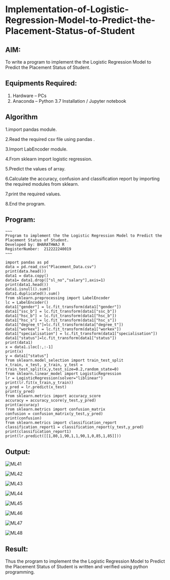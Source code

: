 # Implementation-of-Logistic-Regression-Model-to-Predict-the-Placement-Status-of-Student

## AIM:
To write a program to implement the the Logistic Regression Model to Predict the Placement Status of Student.

## Equipments Required:
1. Hardware – PCs
2. Anaconda – Python 3.7 Installation / Jupyter notebook

## Algorithm
1.import pandas module.

2.Read the required csv file using pandas .

3.Import LabEncoder module.

4.From sklearn import logistic regression.

5.Predict the values of array.

6.Calculate the accuracy, confusion and classification report by importing the required modules from sklearn.

7.print the required values.

8.End the program.

## Program:
```
~~~
Program to implement the the Logistic Regression Model to Predict the Placement Status of Student.
Developed by: BHARATHWAJ R
RegisterNumber:  212222240019
~~~

import pandas as pd
data = pd.read_csv("Placement_Data.csv")
print(data.head())
data1 = data.copy()
data1= data1.drop(["sl_no","salary"],axis=1)
print(data1.head())
data1.isnull().sum()
data1.duplicated().sum()
from sklearn.preprocessing import LabelEncoder
lc = LabelEncoder()
data1["gender"] = lc.fit_transform(data1["gender"])
data1["ssc_b"] = lc.fit_transform(data1["ssc_b"])
data1["hsc_b"] = lc.fit_transform(data1["hsc_b"])
data1["hsc_s"] = lc.fit_transform(data1["hsc_s"])
data1["degree_t"]=lc.fit_transform(data["degree_t"])
data1["workex"] = lc.fit_transform(data1["workex"])
data1["specialisation"] = lc.fit_transform(data1["specialisation"])
data1["status"]=lc.fit_transform(data1["status"])
print(data1)
x = data1.iloc[:,:-1]
print(x)
y = data1["status"]
from sklearn.model_selection import train_test_split
x_train, x_test, y_train, y_test = train_test_split(x,y,test_size=0.2,random_state=0)
from sklearn.linear_model import LogisticRegression
lr = LogisticRegression(solver="liblinear")
print(lr.fit(x_train,y_train))
y_pred = lr.predict(x_test)
print(y_pred)
from sklearn.metrics import accuracy_score
accuracy = accuracy_score(y_test,y_pred)
print(accuracy)
from sklearn.metrics import confusion_matrix
confusion = confusion_matrix(y_test,y_pred)
print(confusion)
from sklearn.metrics import classification_report
classification_report1 = classification_report(y_test,y_pred)
print(classification_report1)
print(lr.predict([[1,80,1,90,1,1,90,1,0,85,1,85]]))

```

## Output:

![ML41](https://github.com/BHARATHWAJRAMESH/Implementation-of-Logistic-Regression-Model-to-Predict-the-Placement-Status-of-Student/assets/119394248/20416035-1543-499d-a79e-6d1687f2c8fe)

![ML42](https://github.com/BHARATHWAJRAMESH/Implementation-of-Logistic-Regression-Model-to-Predict-the-Placement-Status-of-Student/assets/119394248/76b8821b-7c94-49b9-b401-71e477bdaaa8)

![ML43](https://github.com/BHARATHWAJRAMESH/Implementation-of-Logistic-Regression-Model-to-Predict-the-Placement-Status-of-Student/assets/119394248/2c6fb62a-4295-4cd9-bd1a-3a1025c30b1f)

![ML44](https://github.com/BHARATHWAJRAMESH/Implementation-of-Logistic-Regression-Model-to-Predict-the-Placement-Status-of-Student/assets/119394248/ad8e3828-8361-4fe3-8d8b-2d6f1f8c591b)

![ML45](https://github.com/BHARATHWAJRAMESH/Implementation-of-Logistic-Regression-Model-to-Predict-the-Placement-Status-of-Student/assets/119394248/394c158d-8ec3-47a8-9396-75c01462f769)

![ML46](https://github.com/BHARATHWAJRAMESH/Implementation-of-Logistic-Regression-Model-to-Predict-the-Placement-Status-of-Student/assets/119394248/4774d054-0886-4d3a-8a34-3b29af9ad67e)

![ML47](https://github.com/BHARATHWAJRAMESH/Implementation-of-Logistic-Regression-Model-to-Predict-the-Placement-Status-of-Student/assets/119394248/4d83c15a-4109-4768-88c3-db290e3c0ae6)

![ML48](https://github.com/BHARATHWAJRAMESH/Implementation-of-Logistic-Regression-Model-to-Predict-the-Placement-Status-of-Student/assets/119394248/eb58677e-66a4-4628-a0fb-c27fd6d18f47)


## Result:
Thus the program to implement the the Logistic Regression Model to Predict the Placement Status of Student is written and verified using python programming.

